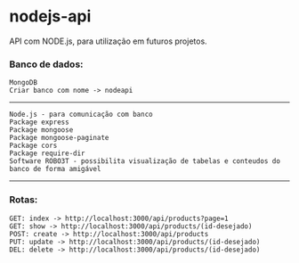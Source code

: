 # nodejs-api
API com NODE.js,  para utilização em futuros projetos.


### Banco de dados:  
    MongoDB
    Criar banco com nome -> nodeapi
  ------------------------------  
    
    Node.js - para comunicação com banco
    Package express
    Package mongoose
    Package mongoose-paginate
    Package cors
    Package require-dir
    Software ROBO3T - possibilita visualização de tabelas e conteudos do banco de forma amigável
   
---------------------------------

### Rotas:

    GET: index -> http://localhost:3000/api/products?page=1
    GET: show -> http://localhost:3000/api/products/(id-desejado)
    POST: create -> http://localhost:3000/api/products
    PUT: update -> http://localhost:3000/api/products/(id-desejado)
    DEL: delete -> http://localhost:3000/api/products/(id-desejado)
